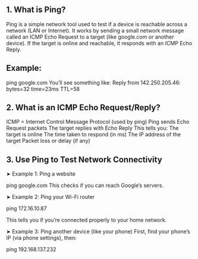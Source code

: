 ##  1. What is Ping?
Ping is a simple network tool used to test if a device is reachable across a network (LAN or Internet).
It works by sending a small network message called an ICMP Echo Request to a target (like google.com or another device).
If the target is online and reachable, it responds with an ICMP Echo Reply.

##  Example:
ping google.com
You’ll see something like:  Reply from 142.250.205.46: bytes=32 time=23ms TTL=58


## 2. What is an ICMP Echo Request/Reply?
ICMP = Internet Control Message Protocol (used by ping)
Ping sends Echo Request packets
The target replies with Echo Reply
This tells you:
    The target is online
    The time taken to respond (in ms)
    The IP address of the target
    Packet loss or delay (if any)

## 3. Use Ping to Test Network Connectivity
➤ Example 1: Ping a website

ping google.com
This checks if you can reach Google’s servers.

➤ Example 2: Ping your Wi-Fi router

ping 172.16.10.87

This tells you if you’re connected properly to your home network.

➤ Example 3: Ping another device (like your phone)
First, find your phone’s IP (via phone settings), then:

ping 192.168.137.232